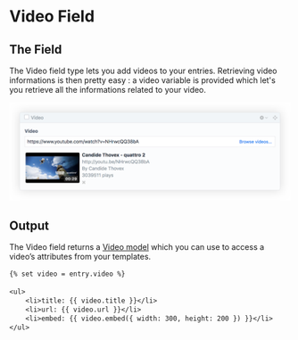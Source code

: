 # Video Field

## The Field
The Video field type lets you add videos to your entries. Retrieving video informations is then pretty easy : a video variable is provided which let's you retrieve all the informations related to your video.

<img src="./images/video-field@2x.png" title="Video Field" width="740" />

## Output

The Video field returns a [Video model](video-model.md) which you can use to access a video’s attributes from your templates.

```twig
{% set video = entry.video %}

<ul>
    <li>title: {{ video.title }}</li>
    <li>url: {{ video.url }}</li>
    <li>embed: {{ video.embed({ width: 300, height: 200 }) }}</li>
</ul>
```